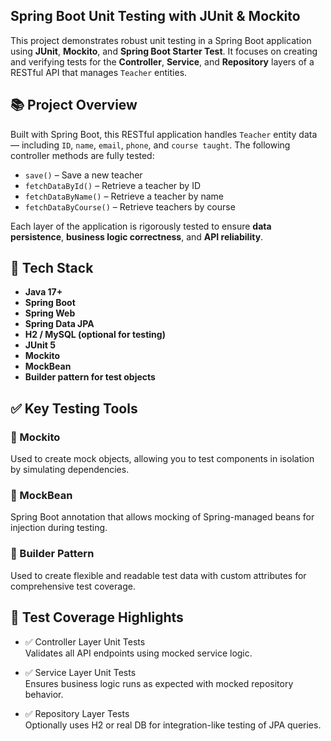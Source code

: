 ## Spring Boot Unit Testing with JUnit & Mockito

This project demonstrates robust unit testing in a Spring Boot application using **JUnit**, **Mockito**, and **Spring Boot Starter Test**. It focuses on creating and verifying tests for the **Controller**, **Service**, and **Repository** layers of a RESTful API that manages `Teacher` entities.

## 📚 Project Overview

Built with Spring Boot, this RESTful application handles `Teacher` entity data — including `ID`, `name`, `email`, `phone`, and `course taught`. The following controller methods are fully tested:

- `save()` – Save a new teacher
- `fetchDataById()` – Retrieve a teacher by ID
- `fetchDataByName()` – Retrieve a teacher by name
- `fetchDataByCourse()` – Retrieve teachers by course

Each layer of the application is rigorously tested to ensure **data persistence**, **business logic correctness**, and **API reliability**.

## 🧰 Tech Stack

- **Java 17+**
- **Spring Boot**
- **Spring Web**
- **Spring Data JPA**
- **H2 / MySQL (optional for testing)**
- **JUnit 5**
- **Mockito**
- **MockBean**
- **Builder pattern for test objects**

## ✅ Key Testing Tools

### 🔹 Mockito
Used to create mock objects, allowing you to test components in isolation by simulating dependencies.

### 🔹 MockBean
Spring Boot annotation that allows mocking of Spring-managed beans for injection during testing.

### 🔹 Builder Pattern
Used to create flexible and readable test data with custom attributes for comprehensive test coverage.

## 🧪 Test Coverage Highlights

- ✅ Controller Layer Unit Tests  
  Validates all API endpoints using mocked service logic.

- ✅ Service Layer Unit Tests  
  Ensures business logic runs as expected with mocked repository behavior.

- ✅ Repository Layer Tests  
  Optionally uses H2 or real DB for integration-like testing of JPA queries.